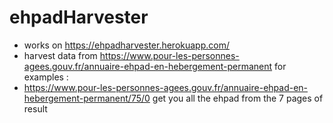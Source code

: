 # ehpadHarvester
* works on https://ehpadharvester.herokuapp.com/
* harvest data from https://www.pour-les-personnes-agees.gouv.fr/annuaire-ehpad-en-hebergement-permanent
for examples :
* https://www.pour-les-personnes-agees.gouv.fr/annuaire-ehpad-en-hebergement-permanent/75/0 get you all the ehpad from the 7 pages of result
